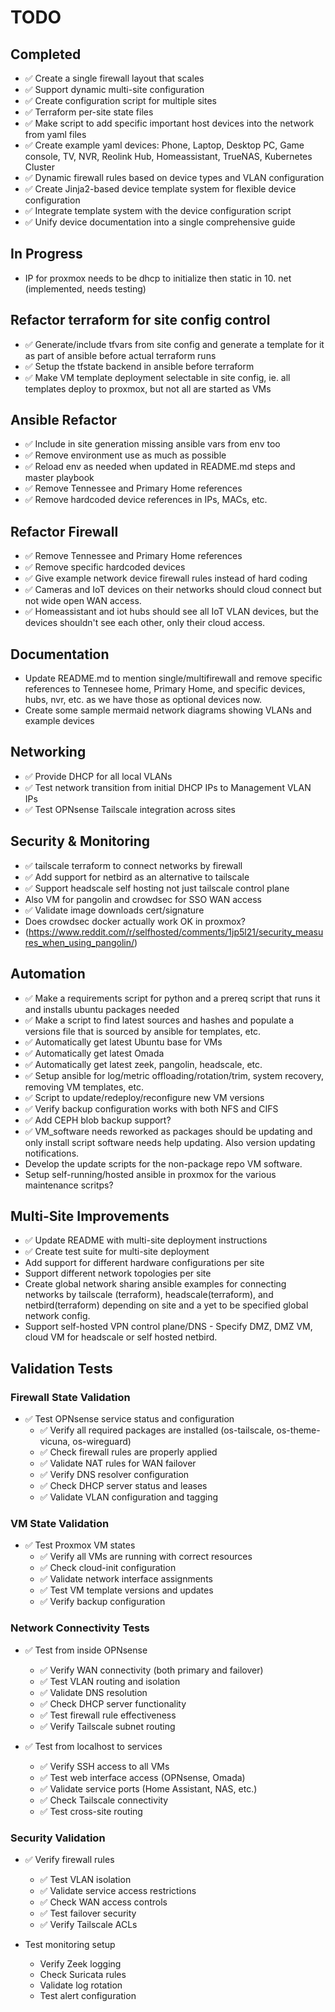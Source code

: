 # TODO

## Completed

- ✅ Create a single firewall layout that scales
- ✅ Support dynamic multi-site configuration
- ✅ Create configuration script for multiple sites
- ✅ Terraform per-site state files
- ✅ Make script to add specific important host devices into the network from yaml files
- ✅ Create example yaml devices: Phone, Laptop, Desktop PC, Game console, TV, NVR, Reolink Hub, Homeassistant, TrueNAS, Kubernetes Cluster
- ✅ Dynamic firewall rules based on device types and VLAN configuration
- ✅ Create Jinja2-based device template system for flexible device configuration
- ✅ Integrate template system with the device configuration script
- ✅ Unify device documentation into a single comprehensive guide

## In Progress

- IP for proxmox needs to be dhcp to initialize then static in 10. net (implemented, needs testing)

## Refactor terraform for site config control

- ✅ Generate/include tfvars from site config and generate a template for it as part of ansible before actual terraform runs
- ✅ Setup the tfstate backend in ansible before terraform
- ✅ Make VM template deployment selectable in site config, ie. all templates deploy to proxmox, but not all are started as VMs

## Ansible Refactor

- ✅ Include in site generation missing ansible vars from env too
- ✅ Remove environment use as much as possible
- ✅ Reload env as needed when updated in README.md steps and master playbook
- ✅ Remove Tennessee and Primary Home references
- ✅ Remove hardcoded device references in IPs, MACs, etc.

## Refactor Firewall

- ✅ Remove Tennessee and Primary Home references
- ✅ Remove specific hardcoded devices
- ✅ Give example network device firewall rules instead of hard coding
- ✅ Cameras and IoT devices on their networks should cloud connect but not wide open WAN access.
- ✅ Homeassistant and iot hubs should see all IoT VLAN devices, but the devices shouldn't see each other, only their cloud access.

## Documentation

- Update README.md to mention single/multifirewall and remove specific references to Tennesee home, Primary Home, and specific devices, hubs, nvr, etc. as we have those as optional devices now.
- Create some sample mermaid network diagrams showing VLANs and example devices

## Networking

- ✅ Provide DHCP for all local VLANs
- ✅ Test network transition from initial DHCP IPs to Management VLAN IPs
- ✅ Test OPNsense Tailscale integration across sites

## Security & Monitoring

- ✅ tailscale terraform to connect networks by firewall
- ✅ Add support for netbird as an alternative to tailscale
- ✅ Support headscale self hosting not just tailscale control plane
- Also VM for pangolin and crowdsec for SSO WAN access
- ✅ Validate image downloads cert/signature
- Does crowdsec docker actually work OK in proxmox?
- (https://www.reddit.com/r/selfhosted/comments/1jp5l21/security_measures_when_using_pangolin/)

## Automation

- ✅ Make a requirements script for python and a prereq script that runs it and installs ubuntu packages needed
- ✅ Make a script to find latest sources and hashes and populate a versions file that is sourced by ansible for templates, etc.
- ✅ Automatically get latest Ubuntu base for VMs
- ✅ Automatically get latest Omada
- ✅ Automatically get latest zeek, pangolin, headscale, etc.
- ✅  Setup ansible for log/metric offloading/rotation/trim, system recovery, removing VM templates, etc.
- ✅  Script to update/redeploy/reconfigure new VM versions
- ✅ Verify backup configuration works with both NFS and CIFS
- ✅ Add CEPH blob backup support?
- ✅ VM_software needs reworked as packages should be updating and only install script software needs help updating.  Also version updating notifications.
- Develop the update scripts for the non-package repo VM software.
- Setup self-running/hosted ansible in proxmox for the various maintenance scritps?

## Multi-Site Improvements

- ✅ Update README with multi-site deployment instructions
- ✅ Create test suite for multi-site deployment
- Add support for different hardware configurations per site
- Support different network topologies per site
- Create global network sharing ansible examples for connecting networks by tailscale (terraform), headscale(terraform), and netbird(terraform) depending on site and a yet to be specified global network config.
- Support self-hosted VPN control plane/DNS - Specify DMZ, DMZ VM, cloud VM for headscale or self hosted netbird.

## Validation Tests

### Firewall State Validation
- ✅ Test OPNsense service status and configuration
  - ✅ Verify all required packages are installed (os-tailscale, os-theme-vicuna, os-wireguard)
  - ✅ Check firewall rules are properly applied
  - ✅ Validate NAT rules for WAN failover
  - ✅ Verify DNS resolver configuration
  - ✅ Check DHCP server status and leases
  - ✅ Validate VLAN configuration and tagging

### VM State Validation
- ✅ Test Proxmox VM states
  - ✅ Verify all VMs are running with correct resources
  - ✅ Check cloud-init configuration
  - ✅ Validate network interface assignments
  - ✅ Test VM template versions and updates
  - ✅ Verify backup configuration

### Network Connectivity Tests
- ✅ Test from inside OPNsense
  - ✅ Verify WAN connectivity (both primary and failover)
  - ✅ Test VLAN routing and isolation
  - ✅ Validate DNS resolution
  - ✅ Check DHCP server functionality
  - ✅ Test firewall rule effectiveness
  - ✅ Verify Tailscale subnet routing

- ✅ Test from localhost to services
  - ✅ Verify SSH access to all VMs
  - ✅ Test web interface access (OPNsense, Omada)
  - ✅ Validate service ports (Home Assistant, NAS, etc.)
  - ✅ Check Tailscale connectivity
  - ✅ Test cross-site routing

### Security Validation
- ✅ Verify firewall rules
  - ✅ Test VLAN isolation
  - ✅ Validate service access restrictions
  - ✅ Check WAN access controls
  - ✅ Test failover security
  - ✅ Verify Tailscale ACLs

- Test monitoring setup
  - Verify Zeek logging
  - Check Suricata rules
  - Validate log rotation
  - Test alert configuration
